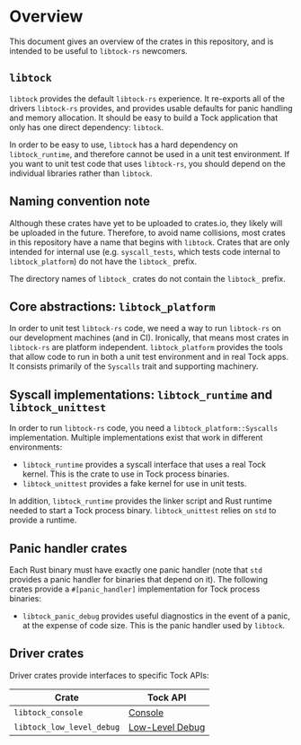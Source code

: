 Overview
======

This document gives an overview of the crates in this repository, and is
intended to be useful to `libtock-rs` newcomers.

## `libtock`

`libtock` provides the default `libtock-rs` experience. It re-exports all of the
drivers `libtock-rs` provides, and provides usable defaults for panic handling
and memory allocation. It should be easy to build a Tock application that only
has one direct dependency: `libtock`.

In order to be easy to use, `libtock` has a hard dependency on
`libtock_runtime`, and therefore cannot be used in a unit test environment. If
you want to unit test code that uses `libtock-rs`, you should depend on the
individual libraries rather than `libtock`.

## Naming convention note

Although these crates have yet to be uploaded to crates.io, they likely will be
uploaded in the future. Therefore, to avoid name collisions, most crates in this
repository have a name that begins with `libtock`. Crates that are only intended
for internal use (e.g. `syscall_tests`, which tests code internal to
`libtock_platform`) do not have the `libtock_` prefix.

The directory names of `libtock_` crates do not contain the `libtock_` prefix.

## Core abstractions: `libtock_platform`

In order to unit test `libtock-rs` code, we need a way to run `libtock-rs` on
our development machines (and in CI). Ironically, that means most crates in
`libtock-rs` are platform independent. `libtock_platform` provides the tools
that allow code to run in both a unit test environment and in real Tock apps. It
consists primarily of the `Syscalls` trait and supporting machinery.

## Syscall implementations: `libtock_runtime` and `libtock_unittest`

In order to run `libtock-rs` code, you need a `libtock_platform::Syscalls`
implementation. Multiple implementations exist that work in different
environments:

* `libtock_runtime` provides a syscall interface that uses a real Tock kernel.
  This is the crate to use in Tock process binaries.
* `libtock_unittest` provides a fake kernel for use in unit tests.

In addition, `libtock_runtime` provides the linker script and Rust runtime
needed to start a Tock process binary. `libtock_unittest` relies on `std` to
provide a runtime.

## Panic handler crates

Each Rust binary must have exactly one panic handler (note that `std` provides a
panic handler for binaries that depend on it). The following crates provide a
`#[panic_handler]` implementation for Tock process binaries:

* `libtock_panic_debug` provides useful diagnostics in the event of a panic, at
  the expense of code size. This is the panic handler used by `libtock`.

## Driver crates

Driver crates provide interfaces to specific Tock APIs:

| Crate                   | Tock API        |
|-------------------------|-----------------|
|`libtock_console`        |[Console]        |
|`libtock_low_level_debug`|[Low-Level Debug]|

[Console]: https://github.com/tock/tock/blob/master/doc/syscalls/00001_console.md
[Low-Level Debug]: https://github.com/tock/tock/blob/master/doc/syscalls/00008_low_level_debug.md
